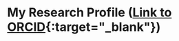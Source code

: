 ---
---

# My Research Profile ([Link to ORCID](https://orcid.org/0000-0001-9852-8206){:target="_blank"})

<object data="https://orcid.org/0000-0001-9852-8206/print" type="text/html"  style="width:100%;height:100vh;"></object>
